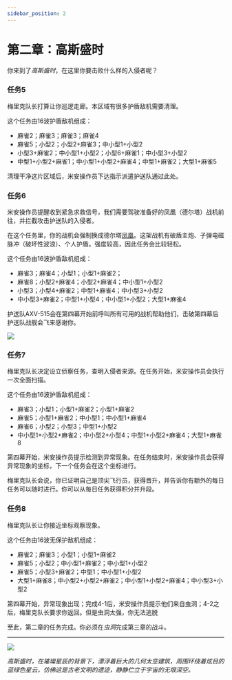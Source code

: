 ```yaml
---
sidebar_position: 2
---
```


# 第二章：高斯盛时

你来到了*高斯盛时*，在这里你要击败什么样的入侵者呢？

### 任务5

梅里克队长打算让你巡逻走廊。本区域有很多护盾敌机需要清理。

这个任务由16波护盾敌机组成：

- 麻雀2；麻雀3；麻雀3；麻雀4
- 麻雀5；小型2；小型2+麻雀3；中小型1+小型2
- 小型3+麻雀2；中小型1+小型2；小型6+麻雀1；中小型3+小型2
- 中型1+小型2+麻雀1；中小型1+小型2+麻雀4；中型1+麻雀2；大型1+麻雀5

清理干净这片区域后，米安操作员下达指示派遣护送队通过此处。

### 任务6

米安操作员提醒收到紧急求救信号，我们需要驾驶准备好的凤凰（德尔塔）战机前往，并拦截攻击护送队的入侵者。

在这个任务里，你的战机会强制换成德尔塔[凤凰](/docs/Ship/Phoenix.md)。这架战机有破盾主炮、子弹电磁脉冲（破坏性波浪）、个人护盾。强度较高，因此任务会比较轻松。

这个任务由16波护盾敌机组成：

- 麻雀3；麻雀4；小型1；小型1+麻雀2；
- 麻雀8；小型2+麻雀4；小型2+麻雀4；中小型1+小型2
- 小型3；小型4+麻雀2；中型1+麻雀4；中小型3+小型2
- 中小型3+麻雀2；中型1+小型4；中小型1+小型2；大型1+麻雀4

护送队AXV-515会在第四幕开始前呼叫所有可用的战机帮助他们，击破第四幕后护送队战舰会飞来感谢你。

<img src="/Campaign/convoy.png" style={{zoom:0.5}}/>

### 任务7

梅里克队长决定设立侦察任务，查明入侵者来源。在任务开始，米安操作员会执行一次全面扫描。

这个任务由16波护盾敌机组成：

- 麻雀3；小型1；小型1+麻雀2；小型1+麻雀2
- 麻雀5；小型1+麻雀2；中小型1；中小型1+麻雀4
- 麻雀6；小型2；小型3；中型1+小型2
- 中小型1+小型2+麻雀2；中小型2+小型4；中型1+小型2+麻雀4；大型1+麻雀8

第四幕开始，米安操作员提示检测到异常现象。在任务结束时，米安操作员会获得异常现象的坐标，下一个任务会在这个坐标进行。

梅里克队长会说，你已证明自己是顶尖飞行员，获得晋升，并告诉你有额外的每日任务可以随时进行。你可以从每日任务获得积分并升段。

### 任务8

梅里克队长让你接近坐标观察现象。

这个任务由16波无保护敌机组成：

- 麻雀2；麻雀3；小型1；小型1+麻雀2
- 麻雀5；小型2；中小型1+麻雀2；中小型1+小型2
- 麻雀5；小型3+麻雀2；中型1；中小型1+小型2
- 大型1+麻雀8；中小型2+小型2+麻雀2；中小型1+小型2+麻雀4；中小型3+小型2

第四幕开始，异常现象出现；完成4-1后，米安操作员提示他们来自虫洞；4-2之后，梅里克队长要求你返回。但是虫洞太强，你无法逃脱

至此，第二章的任务完成。你必须在*虫洞*完成第三章的战斗。

---

<img src="/Campaign/gp.png" style={{zoom:0.5}}/>

*高斯盛时，在璀璨星辰的背景下，漂浮着巨大的几何太空建筑，周围环绕着炫目的蓝绿色星云，仿佛这是古老文明的遗迹，静静伫立于宇宙的无垠深空。*
